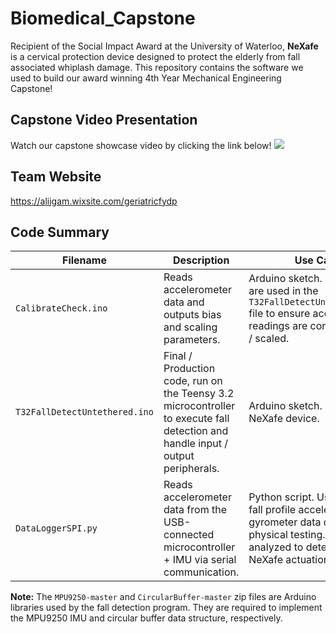 # Biomedical_Capstone
Recipient of the Social Impact Award at the University of Waterloo, **NeXafe** is a cervical protection device designed to protect the elderly from fall associated whiplash damage. This repository contains the software we used to build our award winning 4th Year Mechanical Engineering Capstone!

## Capstone Video Presentation
Watch our capstone showcase video by clicking the link below!
[![](http://img.youtube.com/vi/IGJ12Pg0zsY/0.jpg)](http://www.youtube.com/watch?v=IGJ12Pg0zsY "NeXafe Capstone Video")

## Team Website
https://alijgam.wixsite.com/geriatricfydp

## Code Summary
| Filename                      | Description                                                         | Use Case                         |
| ----------------------------- | ------------------------------------------------------------------- | -------------------------------- |
| `CalibrateCheck.ino` | Reads accelerometer data and outputs bias and scaling parameters. | Arduino sketch. Parameters are used in the `T32FallDetectUntethered.ino` file to ensure accelerometer readings are correctly biased / scaled. 
| `T32FallDetectUntethered.ino` | Final / Production code, run on the Teensy 3.2 microcontroller to execute fall detection and handle input / output peripherals. | Arduino sketch. Runs on the NeXafe device.
| `DataLoggerSPI.py` | Reads accelerometer data from the USB-connected microcontroller + IMU via serial communication. | Python script. Used to log fall profile accelerometer and gyrometer data during physical testing. Data was analyzed to determine NeXafe actuation thresholds.

**Note:** The `MPU9250-master` and `CircularBuffer-master` zip files are Arduino libraries used by the fall detection program. They are required to implement the MPU9250 IMU and circular buffer data structure, respectively.
